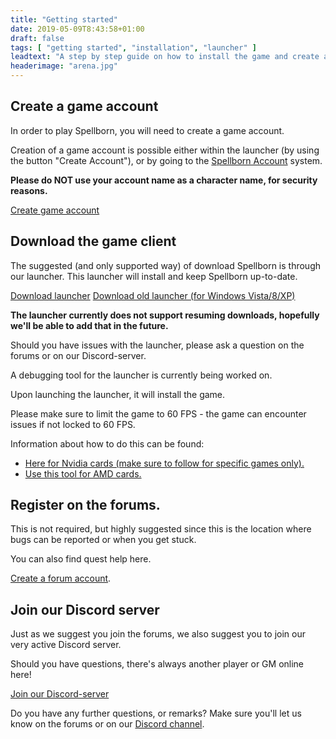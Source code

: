 ```yaml
---
title: "Getting started"
date: 2019-05-09T8:43:58+01:00
draft: false
tags: [ "getting started", "installation", "launcher" ]
leadtext: "A step by step guide on how to install the game and create an account"
headerimage: "arena.jpg"
---
```


## Create a game account
In order to play Spellborn, you will need to create a game account.

Creation of a game account is possible either within the launcher (by using the button "Create Account"), or by going to the <a href="https://account.chroniclesofspellborn.com">Spellborn Account</a> system.

**Please do NOT use your account name as a character name, for security reasons.**

<a class="button" href="https://account.chroniclesofspellborn.com/user/signup" title="Create game account" target="_blank">Create game account</a>

## Download the game client
The suggested (and only supported way) of download Spellborn is through our launcher.
This launcher will install and keep Spellborn up-to-date.

<a class="button" href="https://files.spellborn.org/launcher/launcher-installer.exe" title="Download launcher" target="_blank">Download launcher</a>
<a class="button secondary" href="https://files.spellborn.org/launcher/installer.exe" title="Download old launcher (for Windows Vista/8/XP)" target="_blank">Download old launcher (for Windows Vista/8/XP)</a>

**The launcher currently does not support resuming downloads, hopefully we'll be able to add that in the future.**

Should you have issues with the launcher, please ask a question on the forums or on our Discord-server.

A debugging tool for the launcher is currently being worked on.

Upon launching the launcher, it will install the game.

<div class="alert warning">
<p>Please make sure to limit the game to 60 FPS - the game can encounter issues if not locked to 60 FPS. </p>
<p>Information about how to do this can be found:</p>
<ul>
    <li><a href="https://www.howtogeek.com/509097/how-to-set-a-maximum-frame-rate-in-nvidias-drivers/">Here for Nvidia cards (make sure to follow for specific games only).</a></li>
    <li><a href="https://www.amd.com/en/technologies/radeon-software-chill">Use this tool for AMD cards.</a></li>
</ul>

</div>

## Register on the forums.
This is not required, but highly suggested since this is the location where bugs can be reported or when you get stuck.

You can also find quest help here.

<a class="button" href="https://forum.spellborn.org/member.php?action=register" target="_blank">Create a forum account</a>.

## Join our Discord server
Just as we suggest you join the forums, we also suggest you to join our very active Discord server.

Should you have questions, there's always another player or GM online here!

<a class="button" href="https://discord.gg/jA6EwuX" target="_blank">Join our Discord-server</a>

Do you have any further questions, or remarks? Make sure you'll let us know on the forums or on our <a href="https://discord.gg/M8u7AsG">Discord channel</a>.

